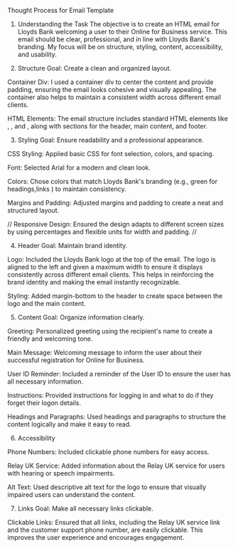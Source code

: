 Thought Process for Email Template
1. Understanding the Task
The objective is to create an HTML email for Lloyds Bank welcoming a user to their Online for Business service. This email should be clear, professional, and in line with Lloyds Bank's branding. My focus will be on structure, styling, content, accessibility, and usability.

2. Structure
Goal: Create a clean and organized layout.

Container Div: I used a container div to center the content and provide padding, ensuring the email looks cohesive and visually appealing. The container also helps to maintain a consistent width across different email clients.

HTML Elements: The email structure includes standard HTML elements like <html>, <head>, and <body>, along with sections for the header, main content, and footer.

3. Styling
Goal: Ensure readability and a professional appearance.

CSS Styling: Applied basic CSS for font selection, colors, and spacing.

Font: Selected Arial for a modern and clean look.

Colors: Chose colors that match Lloyds Bank's branding (e.g., green for headings,links ) to maintain consistency.

Margins and Padding: Adjusted margins and padding to create a neat and structured layout.

// Responsive Design: Ensured the design adapts to different screen sizes by using percentages and flexible units for width and padding. //

4. Header
Goal: Maintain brand identity.

Logo: Included the Lloyds Bank logo at the top of the email. The logo is aligned to the left and given a maximum width to ensure it displays consistently across different email clients. This helps in reinforcing the brand identity and making the email instantly recognizable.

Styling: Added margin-bottom to the header to create space between the logo and the main content.

5. Content
Goal: Organize information clearly.

Greeting: Personalized greeting using the recipient's name to create a friendly and welcoming tone.

Main Message: Welcoming message to inform the user about their successful registration for Online for Business.

User ID Reminder: Included a reminder of the User ID to ensure the user has all necessary information.

Instructions: Provided instructions for logging in and what to do if they forget their logon details.

Headings and Paragraphs: Used headings and paragraphs to structure the content logically and make it easy to read.

6. Accessibility

Phone Numbers: Included clickable phone numbers for easy access.

Relay UK Service: Added information about the Relay UK service for users with hearing or speech impairments.

Alt Text: Used descriptive alt text for the logo to ensure that visually impaired users can understand the content.

7. Links
Goal: Make all necessary links clickable.

Clickable Links: Ensured that all links, including the Relay UK service link and the customer support phone number, are easily clickable. This improves the user experience and encourages engagement.

